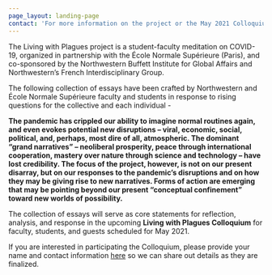 ```yaml
---
page_layout: landing-page
contact: 'For more information on the project or the May 2021 Colloquium, please contact Audrey Celine Laurence Nicolaides - [acn1118@ads.northwestern.edu](mailto:acn1118@ads.northwestern.edu)'
---
```


The Living with Plagues project is a student-faculty meditation on COVID-19, organized in partnership with the École Normale Supérieure (Paris), and co-sponsored by the Northwestern Buffett Institute for Global Affairs and Northwestern’s French Interdisciplinary Group. 

The following collection of essays have been crafted by Northwestern and École Normale Supérieure faculty and students in response to rising questions for the collective and each individual -  

**The pandemic has crippled our ability to imagine normal routines again, and even evokes potential new disruptions – viral, economic, social, political, and, perhaps, most dire of all, atmospheric. The dominant “grand narratives” – neoliberal prosperity, peace through international cooperation, mastery over nature through science and technology – have lost credibility. The focus of the project, however, is not on our present disarray, but on our responses to the pandemic’s disruptions and on how they may be giving rise to new narratives. Forms of action are emerging that may be pointing beyond our present “conceptual confinement” toward new worlds of possibility.**

The collection of essays will serve as core statements for reflection, analysis, and response in the upcoming **Living with Plagues Colloquium** for faculty, students, and guests scheduled for May 2021. 

If you are interested in participating the Colloquium, please provide your name and contact information [here](#) so we can share out details as they are finalized. 
